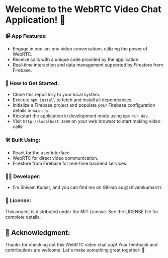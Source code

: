 # Welcome to the WebRTC Video Chat Application! 🎊

### 📹 App Features:

- Engage in one-on-one video conversations utilizing the power of WebRTC.
- Receive calls with a unique code provided by the application.
- Real-time interaction and data management supported by Firestore from Firebase.

### 🚀 How to Get Started:

- Clone this repository to your local system.
- Execute `npm install` to fetch and install all dependencies.
- Initialize a Firebase project and populate your Firebase configuration details in `main.js`.
- Kickstart the application in development mode using `npm run dev`.
- Visit `http://localhost:3000` on your web browser to start making video calls!

### 🛠️ Built Using:

- React for the user interface.
- WebRTC for direct video communication.
- Firestore from Firebase for real-time backend services.

### 👨‍💻 Developer:

- I'm Shivam Kumar, and you can find me on GitHub as @shivamkumarrrr.

### 📄 License:

This project is distributed under the MIT License. See the LICENSE file for complete details.

## 🙏 Acknowledgment:

Thanks for checking out this WebRTC video chat app! Your feedback and contributions are welcome. Let's make something great together! 🤝
